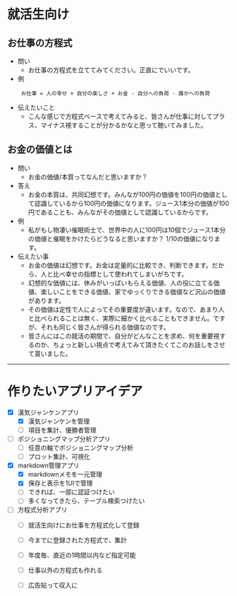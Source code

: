 # 就活生向け
## お仕事の方程式
* 問い
  * お仕事の方程式を立ててみてください。正直にでいいです。
* 例
   ```
    お仕事 = 人の幸せ + 自分の楽しさ + お金 - 自分への負荷 - 誰かへの負荷
   ```
* 伝えたいこと
  * こんな感じで方程式ベースで考えてみると、皆さんが仕事に対してプラス、マイナス視することが分かるかなと思って聴いてみました。

## お金の価値とは
* 問い
  * お金の価値/本質ってなんだと思いますか？
* 答え
  * お金の本質は、共同幻想です。みんなが100円の価値を100円の価値として認識しているから100円の価値になります。ジュース1本分の価値が100円であることも、みんながその価値として認識しているからです。
* 例
  * 私がもし物凄い催眠術士で、世界中の人に100円は10個でジュース1本分の価値と催眠をかけたらどうなると思いますか？ 1/10の価値になります。
* 伝えたい事
  * お金の価値は幻想です。お金は定量的に比較でき、判断できます。だから、人と比べ幸せの指標として使われてしまいがちです。
  * 幻想的な価値には、休みがいっぱいもらえる価値、人の役に立てる価値、楽しいことをできる価値、家でゆっくりできる価値など沢山の価値があります。
  * その価値は定性で人によってその重要度が違います。なので、あまり人と比べられることは無く、実際に細かく比べることもできません。ですが、それも同じく皆さんが得られる価値なのです。
  * 皆さんにはこの就活の期間で、自分がどんなことを求め、何を重要視するのか、ちょっと新しい視点で考えてみて頂きたくてこのお話しをさせて貰いました。
  
---

# 作りたいアプリアイデア
* [x] 漢気ジャンケンアプリ
  * [x] 漢気ジャンケンを管理
  * [ ] 項目を集計、優勝者管理

* [ ] ポジショニングマップ分析アプリ
  * [ ] 任意の軸でポジショニングマップ分析
  * [ ] プロット集計、可視化

* [x] markdown管理アプリ
  * [x] markdownメモを一元管理
  * [x] 保存と表示を1UIで管理
  * [ ] できれば、一部に認証つけたい
  * [ ] 多くなってきたら、テーブル検索つけたい

* [ ] 方程式分析アプリ
  * [ ] 就活生向けにお仕事を方程式化して登録
  * [ ] 今までに登録された方程式で、集計
  * [ ] 年度毎、直近の1時間以内など指定可能
  * [ ] 仕事以外の方程式も作れる
  * [ ] 広告貼って収入に

